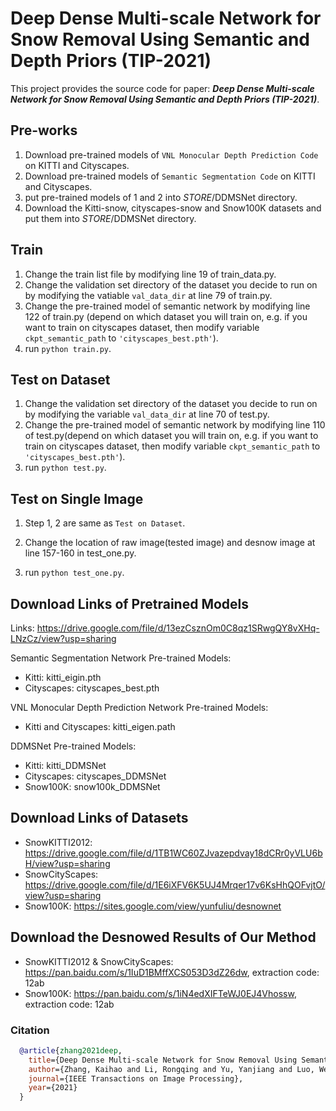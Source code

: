 # **Deep Dense Multi-scale Network for Snow Removal Using Semantic and Depth Priors (TIP-2021)**
This project provides the source code for paper: ***Deep Dense Multi-scale Network for Snow Removal Using Semantic and Depth Priors (TIP-2021)***.


## **Pre-works**
1. Download pre-trained models of `VNL Monocular Depth Prediction Code` on KITTI and Cityscapes.
2. Download pre-trained models of `Semantic Segmentation Code` on KITTI and Cityscapes.
3. put pre-trained models of 1 and 2 into $STORE$/DDMSNet directory.
4. Download the Kitti-snow, cityscapes-snow and Snow100K datasets and put them into $STORE$/DDMSNet directory.

## **Train**
1. Change the train list file by modifying line 19 of train_data.py.
2. Change the validation set directory of the dataset you decide to run on by modifying the vatiable `val_data_dir` at line 79 of train.py.
3. Change the pre-trained model of semantic network by modifying line 122 of train.py (depend on which dataset you will train on, e.g. if you want to train on cityscapes dataset, then modify variable `ckpt_semantic_path` to `'cityscapes_best.pth'`).
4. run `python train.py`.

## **Test on Dataset**
1. Change the validation set directory of the dataset you decide to run on by modifying the variable `val_data_dir` at line 70 of test.py.
2. Change the pre-trained model of semantic network by modifying line 110 of test.py(depend on which dataset you will train on, e.g. if you want to train on cityscapes dataset, then modify variable `ckpt_semantic_path` to `'cityscapes_best.pth'`).
3. run `python test.py`.

## **Test on Single Image**
1. Step 1, 2 are same as `Test on Dataset`.

2. Change the location of raw image(tested image) and desnow image at line 157-160 in test_one.py.
3. run `python test_one.py`.

## **Download Links of Pretrained Models**
Links: https://drive.google.com/file/d/13ezCsznOm0C8qz1SRwgQY8vXHq-LNzCz/view?usp=sharing

Semantic Segmentation Network Pre-trained Models:
- Kitti: kitti_eigin.pth
- Cityscapes: cityscapes_best.pth

VNL Monocular Depth Prediction Network Pre-trained Models:
- Kitti and Cityscapes: kitti_eigen.path

DDMSNet Pre-trained Models:
- Kitti: kitti_DDMSNet
- Cityscapes: cityscapes_DDMSNet
- Snow100K: snow100k_DDMSNet

## **Download Links of Datasets**
- SnowKITTI2012: https://drive.google.com/file/d/1TB1WC60ZJvazepdvay18dCRr0yVLU6bH/view?usp=sharing
- SnowCityScapes: https://drive.google.com/file/d/1E6iXFV6K5UJ4Mrqer17v6KsHhQOFvjtO/view?usp=sharing
- Snow100K: https://sites.google.com/view/yunfuliu/desnownet

## **Download the Desnowed Results of Our Method** ##
- SnowKITTI2012 & SnowCityScapes: https://pan.baidu.com/s/1IuD1BMffXCS053D3dZ26dw, extraction code: 12ab
- Snow100K: https://pan.baidu.com/s/1iN4edXIFTeWJ0EJ4Vhossw, extraction code: 12ab


### Citation
```bibtex
  @article{zhang2021deep,
    title={Deep Dense Multi-scale Network for Snow Removal Using Semantic and Geometric Priors},
    author={Zhang, Kaihao and Li, Rongqing and Yu, Yanjiang and Luo, Wenhan and Li, Changsheng},
    journal={IEEE Transactions on Image Processing},
    year={2021}
  }
```

